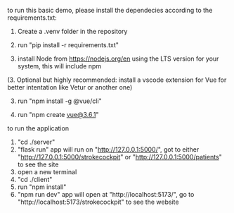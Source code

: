 to run this basic demo, please install the dependecies according to the requirements.txt:
1. Create a .venv folder in the repository

1. run "pip install -r requirements.txt"

2. install Node from https://nodejs.org/en using the LTS version for your system, this will include npm

(3. Optional but highly recommended: install a vscode extension for Vue for better intentation like Vetur or another one)

3. run "npm install -g @vue/cli"

4. run "npm create vue@3.6.1"

to run the application

1. "cd ./server"
2. "flask run"
app will run on "http://127.0.0.1:5000/", got to either "http://127.0.0.1:5000/strokecockpit" or "http://127.0.0.1:5000/patients" to see the site
3. open a new terminal
4. "cd ./client"
5. run "npm install"
6. "npm run dev"
app will open at "http://localhost:5173/", go to "http://localhost:5173/strokecockpit" to see the website